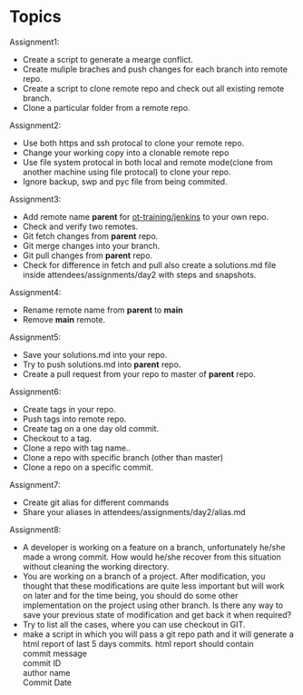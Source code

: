 # Topics

Assignment1:  
* Create a script to generate a mearge conflict.
* Create muliple braches and push changes for each branch into remote repo.  
* Create a script to clone remote repo and check out all existing remote branch.  
* Clone a particular folder from a remote repo.    
  
Assignment2:   
* Use both https and ssh protocal to clone your remote repo.  
* Change your working copy into a clonable remote repo  
* Use file system protocal in both local and remote mode(clone from another machine using file protocal) to clone your repo.  
* Ignore backup, swp and pyc file from being commited.  
  
Assignment3: 
* Add remote name **parent** for [ot-training/jenkins](https://github.com/ot-training/jenkins.git) to your own repo.
* Check and verify two remotes.
* Git fetch changes from **parent** repo.
* Git merge changes into your branch.
* Git pull changes from **parent** repo.
* Check for difference in fetch and pull also create a solutions.md file inside attendees/assignments/day2 with steps and snapshots.


Assignment4:
* Rename remote name from **parent** to **main**  
* Remove **main** remote.  
  
  
Assignment5:
* Save your solutions.md into your repo.  
* Try to push solutions.md into **parent** repo.  
* Create a pull request from your repo to master of **parent** repo.  
  
  
Assignment6: 
* Create tags in your repo.
* Push tags into remote repo. 
* Create tag on a one day old commit. 
* Checkout to a tag.
* Clone a repo with tag name..
* Clone a repo with specific branch (other than master)
* Clone a repo on a specific commit.
  
  
Assignment7: 
* Create git alias for different commands  
* Share your aliases in attendees/assignments/day2/alias.md  
  
  
Assignment8:
* A developer is working on a feature on a branch, unfortunately he/she made a wrong commit. How would he/she recover from this situation without cleaning the working directory.    
* You are working on a branch of a project. After modification, you thought that these modifications are quite less important but will work on later and for the time being, you should do some other implementation on the project using other branch. Is there any way to save your previous state of modification and get back it when required?
* Try to list all the cases, where you can use checkout in GIT.  
* make a script in which you will pass a git repo path and it will generate a html report of last 5 days commits.
  html report should contain  
  commit message  
  commit ID  
  author name  
  Commit Date  
